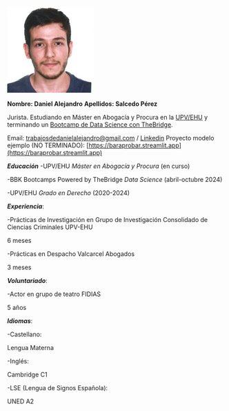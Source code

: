 ![main](/mifotito.jpeg)

**Nombre: Daniel Alejandro** 
**Apellidos: Salcedo Pérez**

Jurista. Estudiando en Máster en Abogacía y Procura en la [UPV/EHU](https://www.ehu.eus/es/web/graduak/grado-derecho-bizkaia) y terminando un [Bootcamp de Data Science con TheBridge](https://bbkbootcamps.thebridge.tech/data-science).

Email: [trabajosdedanielalejandro@gmail.com](trabajosdedanielalejandro@gmail.com) / [Linkedin](https://es.linkedin.com/in/d-alejandro-salcedo-p) 
Proyecto modelo ejemplo (NO TERMINADO): [https://baraprobar.streamlit.app](https://baraprobar.streamlit.app)

***Educación***
  -UPV/EHU *Máster en Abogacía y Procura* (en curso)

  -BBK Bootcamps Powered by TheBridge *Data Science* (abril-octubre 2024)

  -UPV/EHU *Grado en Derecho* (2020-2024)

***Experiencia***:

  -Prácticas de Investigación en Grupo de Investigación Consolidado de Ciencias Criminales UPV-EHU 
  
  6 meses

  -Prácticas en Despacho Valcarcel Abogados
    
  3 meses

***Voluntariado***:

  -Actor en grupo de teatro FIDIAS
  
  5 años

***Idiomas***:

  -Castellano: 
  
  Lengua Materna
  
  -Inglés: 
  
  Cambridge C1
  
  -LSE (Lengua de Signos Española):
  
  UNED A2  
